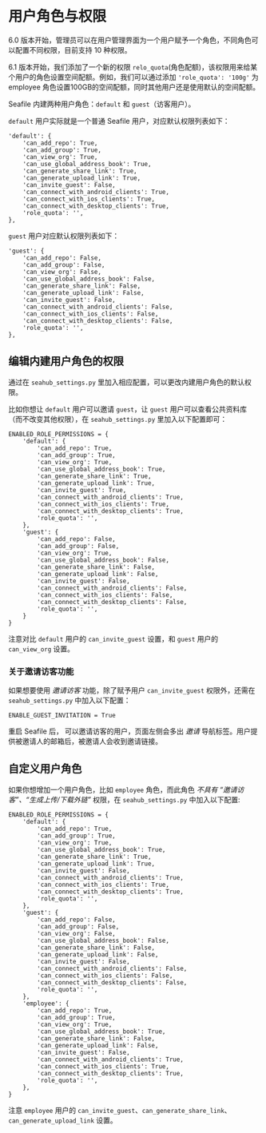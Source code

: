 # 用户角色与权限

6.0 版本开始，管理员可以在用户管理界面为一个用户赋予一个角色，不同角色可以配置不同权限，目前支持 10 种权限。

6.1 版本开始，我们添加了一个新的权限 `relo_quota`(角色配额)，该权限用来给某个用户的角色设置空间配额。例如，我们可以通过添加 `'role_quota': '100g'` 为 employee 角色设置100GB的空间配额，同时其他用户还是使用默认的空间配额。

Seafile 内建两种用户角色：`default` 和 `guest`（访客用户）。

`default` 用户实际就是一个普通 Seafile 用户，对应默认权限列表如下：

```
'default': {
    'can_add_repo': True,
    'can_add_group': True,
    'can_view_org': True,
    'can_use_global_address_book': True,
    'can_generate_share_link': True,
    'can_generate_upload_link': True,
    'can_invite_guest': False,
    'can_connect_with_android_clients': True,
    'can_connect_with_ios_clients': True,
    'can_connect_with_desktop_clients': True,
    'role_quota': '',
},
```

`guest` 用户对应默认权限列表如下：

```
'guest': {
    'can_add_repo': False,
    'can_add_group': False,
    'can_view_org': False,
    'can_use_global_address_book': False,
    'can_generate_share_link': False,
    'can_generate_upload_link': False,
    'can_invite_guest': False,
    'can_connect_with_android_clients': False,
    'can_connect_with_ios_clients': False,
    'can_connect_with_desktop_clients': False,
    'role_quota': '',
},
```

## 编辑内建用户角色的权限

通过在 `seahub_settings.py` 里加入相应配置，可以更改内建用户角色的默认权限。

比如你想让 `default` 用户可以邀请 `guest`，让 `guest` 用户可以查看公共资料库（而不改变其他权限），在 `seahub_settings.py` 里加入以下配置即可：

```
ENABLED_ROLE_PERMISSIONS = {
    'default': {
        'can_add_repo': True,
        'can_add_group': True,
        'can_view_org': True,
        'can_use_global_address_book': True,
        'can_generate_share_link': True,
        'can_generate_upload_link': True,
        'can_invite_guest': True,
        'can_connect_with_android_clients': True,
        'can_connect_with_ios_clients': True,
        'can_connect_with_desktop_clients': True,
        'role_quota': '',
    },
    'guest': {
        'can_add_repo': False,
        'can_add_group': False,
        'can_view_org': True,
        'can_use_global_address_book': False,
        'can_generate_share_link': False,
        'can_generate_upload_link': False,
        'can_invite_guest': False,
        'can_connect_with_android_clients': False,
        'can_connect_with_ios_clients': False,
        'can_connect_with_desktop_clients': False,
        'role_quota': '',
    }
}
```

注意对比 `default` 用户的 `can_invite_guest` 设置，和 `guest` 用户的 `can_view_org` 设置。

### 关于邀请访客功能

如果想要使用 *邀请访客* 功能，除了赋予用户 `can_invite_guest` 权限外，还需在 `seahub_settings.py` 中加入以下配置：

```
ENABLE_GUEST_INVITATION = True
```

重启 Seafile 后， 可以邀请访客的用户，页面左侧会多出 *邀请* 导航标签。用户提供被邀请人的邮箱后，被邀请人会收到邀请链接。

## 自定义用户角色

如果你想增加一个用户角色，比如 `employee` 角色，而此角色 *不具有 “邀请访客”、“生成上传/下载外链”* 权限，在 `seahub_settings.py` 中加入以下配置:

```
ENABLED_ROLE_PERMISSIONS = {
    'default': {
        'can_add_repo': True,
        'can_add_group': True,
        'can_view_org': True,
        'can_use_global_address_book': True,
        'can_generate_share_link': True,
        'can_generate_upload_link': True,
        'can_invite_guest': False,
        'can_connect_with_android_clients': True,
        'can_connect_with_ios_clients': True,
        'can_connect_with_desktop_clients': True,
        'role_quota': '',
    },
    'guest': {
        'can_add_repo': False,
        'can_add_group': False,
        'can_view_org': False,
        'can_use_global_address_book': False,
        'can_generate_share_link': False,
        'can_generate_upload_link': False,
        'can_invite_guest': False,
        'can_connect_with_android_clients': False,
        'can_connect_with_ios_clients': False,
        'can_connect_with_desktop_clients': False,
        'role_quota': '',
    },
    'employee': {
        'can_add_repo': True,
        'can_add_group': True,
        'can_view_org': True,
        'can_use_global_address_book': True,
        'can_generate_share_link': False,
        'can_generate_upload_link': False,
        'can_invite_guest': False,
        'can_connect_with_android_clients': True,
        'can_connect_with_ios_clients': True,
        'can_connect_with_desktop_clients': True,
        'role_quota': '',
    },
}
```

注意 `employee` 用户的 `can_invite_guest`、`can_generate_share_link`、`can_generate_upload_link` 设置。

